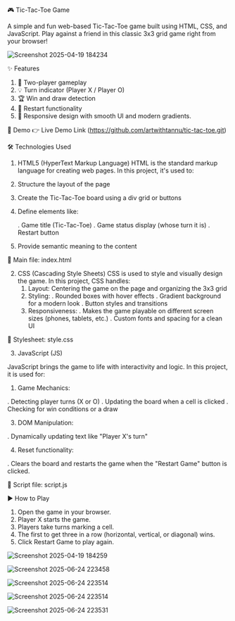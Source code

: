 🎮 Tic-Tac-Toe Game


A simple and fun web-based Tic-Tac-Toe game built using HTML, CSS, and JavaScript. Play against a friend in this classic 3x3 grid game right from your browser!

![Screenshot 2025-04-19 184234](https://github.com/user-attachments/assets/3187e4fc-148c-49c3-9056-00b7c28d9e7b)



✨ Features
1. 🎲 Two-player gameplay
2. 💡 Turn indicator (Player X / Player O)
3. 🏆 Win and draw detection
4. 🔄 Restart functionality
5. 📱 Responsive design with smooth UI and modern gradients.

🚀 Demo
👉 Live Demo Link (https://github.com/artwithtannu/tic-tac-toe.git)


🛠️ Technologies Used
1. HTML5 (HyperText Markup Language)
HTML is the standard markup language for creating web pages. In this project, it's used to:
  1.  Structure the layout of the page
  2.  Create the Tic-Tac-Toe board using a div grid or buttons
  3.  Define elements like:

        . Game title (Tic-Tac-Toe)
        . Game status display (whose turn it is)
        . Restart button
  5.  Provide semantic meaning to the content

📁 Main file: index.html



2. CSS (Cascading Style Sheets)
  CSS is used to style and visually design the game. In this project, CSS handles:
    1. Layout: Centering the game on the page and organizing the 3x3 grid
    2. Styling:
    .   Rounded boxes with hover effects
    .   Gradient background for a modern look
    .   Button styles and transitions
    3. Responsiveness:
    .     Makes the game playable on different screen sizes (phones, tablets, etc.)
    .     Custom fonts and spacing for a clean UI
       
📁 Stylesheet: style.css

3. JavaScript (JS)

JavaScript brings the game to life with interactivity and logic. In this project, it is used for:

1.   Game Mechanics:
   
   .   Detecting player turns (X or O)
  .   Updating the board when a cell is clicked
  .   Checking for win conditions or a draw
    
3.   DOM Manipulation:

   .   Dynamically updating text like "Player X's turn"

4.   Reset functionality:

.       Clears the board and restarts the game when the "Restart Game" button is clicked.
   
📁 Script file: script.js


▶️ How to Play
1. Open the game in your browser.
2. Player X starts the game.
3. Players take turns marking a cell.
4. The first to get three in a row (horizontal, vertical, or diagonal) wins.
5. Click Restart Game to play again.

![Screenshot 2025-04-19 184259](https://github.com/user-attachments/assets/005c5762-c80d-4cd5-bdce-d59bb025907f)



![Screenshot 2025-06-24 223458](https://github.com/user-attachments/assets/01faa5d9-b552-4689-868b-66cd48a320ef)


![Screenshot 2025-06-24 223514](https://github.com/user-attachments/assets/06a5cdd2-4cea-4734-8c06-ff3080b4f8c2)


![Screenshot 2025-06-24 223514](https://github.com/user-attachments/assets/e158e906-144f-482d-92c3-fe56ba766f26)

![Screenshot 2025-06-24 223531](https://github.com/user-attachments/assets/01e7dcea-0d37-410b-a342-3fa5d440c564)




